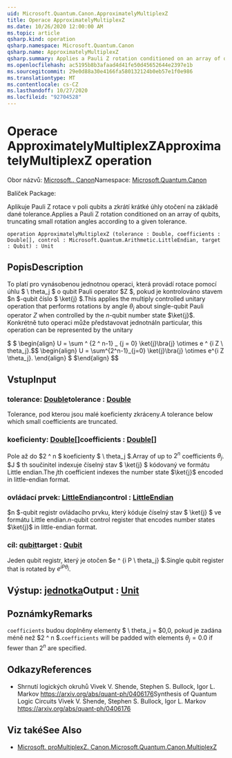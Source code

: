 ```yaml
---
uid: Microsoft.Quantum.Canon.ApproximatelyMultiplexZ
title: Operace ApproximatelyMultiplexZ
ms.date: 10/26/2020 12:00:00 AM
ms.topic: article
qsharp.kind: operation
qsharp.namespace: Microsoft.Quantum.Canon
qsharp.name: ApproximatelyMultiplexZ
qsharp.summary: Applies a Pauli Z rotation conditioned on an array of qubits, truncating small rotation angles according to a given tolerance.
ms.openlocfilehash: ac5195b8b3afaad4d41fe50d45652644e2397e1b
ms.sourcegitcommit: 29e0d88a30e4166fa580132124b0eb57e1f0e986
ms.translationtype: MT
ms.contentlocale: cs-CZ
ms.lasthandoff: 10/27/2020
ms.locfileid: "92704528"
---
```

# <a name="approximatelymultiplexz-operation"></a><span data-ttu-id="c8983-102">Operace ApproximatelyMultiplexZ</span><span class="sxs-lookup"><span data-stu-id="c8983-102">ApproximatelyMultiplexZ operation</span></span>

<span data-ttu-id="c8983-103">Obor názvů: [Microsoft.. Canon](xref:Microsoft.Quantum.Canon)</span><span class="sxs-lookup"><span data-stu-id="c8983-103">Namespace: [Microsoft.Quantum.Canon](xref:Microsoft.Quantum.Canon)</span></span>

<span data-ttu-id="c8983-104">Balíček [](https://nuget.org/packages/)</span><span class="sxs-lookup"><span data-stu-id="c8983-104">Package: [](https://nuget.org/packages/)</span></span>


<span data-ttu-id="c8983-105">Aplikuje Pauli Z rotace v poli qubits a zkrátí krátké úhly otočení na základě dané tolerance.</span><span class="sxs-lookup"><span data-stu-id="c8983-105">Applies a Pauli Z rotation conditioned on an array of qubits, truncating small rotation angles according to a given tolerance.</span></span>

```qsharp
operation ApproximatelyMultiplexZ (tolerance : Double, coefficients : Double[], control : Microsoft.Quantum.Arithmetic.LittleEndian, target : Qubit) : Unit
```


## <a name="description"></a><span data-ttu-id="c8983-106">Popis</span><span class="sxs-lookup"><span data-stu-id="c8983-106">Description</span></span>

<span data-ttu-id="c8983-107">To platí pro vynásobenou jednotnou operaci, která provádí rotace pomocí úhlu $ \ theta_j $ o qubit Pauli operator $Z $, pokud je kontrolováno stavem $n $-qubit číslo $ \ket{j} $.</span><span class="sxs-lookup"><span data-stu-id="c8983-107">This applies the multiply controlled unitary operation that performs rotations by angle $\theta_j$ about single-qubit Pauli operator $Z$ when controlled by the $n$-qubit number state $\ket{j}$.</span></span>
<span data-ttu-id="c8983-108">Konkrétně tuto operaci může představovat jednotná</span><span class="sxs-lookup"><span data-stu-id="c8983-108">In particular, this operation can be represented by the unitary</span></span>

<span data-ttu-id="c8983-109">$ $ \begin{align} U = \sum ^ {2 ^ n-1} _ {j = 0} \ket{j}\bra{j} \otimes e ^ {i Z \ theta_j}.</span><span class="sxs-lookup"><span data-stu-id="c8983-109">$$ \begin{align} U = \sum^{2^n-1}_{j=0} \ket{j}\bra{j} \otimes e^{i Z \theta_j}.</span></span>
<span data-ttu-id="c8983-110">\end{align} $ $</span><span class="sxs-lookup"><span data-stu-id="c8983-110">\end{align} $$</span></span>

## <a name="input"></a><span data-ttu-id="c8983-111">Vstup</span><span class="sxs-lookup"><span data-stu-id="c8983-111">Input</span></span>

### <a name="tolerance--double"></a><span data-ttu-id="c8983-112">tolerance: [Double](xref:microsoft.quantum.lang-ref.double)</span><span class="sxs-lookup"><span data-stu-id="c8983-112">tolerance : [Double](xref:microsoft.quantum.lang-ref.double)</span></span>

<span data-ttu-id="c8983-113">Tolerance, pod kterou jsou malé koeficienty zkráceny.</span><span class="sxs-lookup"><span data-stu-id="c8983-113">A tolerance below which small coefficients are truncated.</span></span>


### <a name="coefficients--double"></a><span data-ttu-id="c8983-114">koeficienty: [Double](xref:microsoft.quantum.lang-ref.double)[]</span><span class="sxs-lookup"><span data-stu-id="c8983-114">coefficients : [Double](xref:microsoft.quantum.lang-ref.double)[]</span></span>

<span data-ttu-id="c8983-115">Pole až do $2 ^ n $ koeficienty $ \ theta_j $.</span><span class="sxs-lookup"><span data-stu-id="c8983-115">Array of up to $2^n$ coefficients $\theta_j$.</span></span> <span data-ttu-id="c8983-116">$J $ th součinitel indexuje číselný stav $ \ket{j} $ kódovaný ve formátu Little endian.</span><span class="sxs-lookup"><span data-stu-id="c8983-116">The $j$th coefficient indexes the number state $\ket{j}$ encoded in little-endian format.</span></span>


### <a name="control--littleendian"></a><span data-ttu-id="c8983-117">ovládací prvek: [LittleEndian](xref:Microsoft.Quantum.Arithmetic.LittleEndian)</span><span class="sxs-lookup"><span data-stu-id="c8983-117">control : [LittleEndian](xref:Microsoft.Quantum.Arithmetic.LittleEndian)</span></span>

<span data-ttu-id="c8983-118">$n $-qubit registr ovládacího prvku, který kóduje číselný stav $ \ket{j} $ ve formátu Little endian.</span><span class="sxs-lookup"><span data-stu-id="c8983-118">$n$-qubit control register that encodes number states $\ket{j}$ in little-endian format.</span></span>


### <a name="target--qubit"></a><span data-ttu-id="c8983-119">cíl: [qubit](xref:microsoft.quantum.lang-ref.qubit)</span><span class="sxs-lookup"><span data-stu-id="c8983-119">target : [Qubit](xref:microsoft.quantum.lang-ref.qubit)</span></span>

<span data-ttu-id="c8983-120">Jeden qubit registr, který je otočen $e ^ {i P \ theta_j} $.</span><span class="sxs-lookup"><span data-stu-id="c8983-120">Single qubit register that is rotated by $e^{i P \theta_j}$.</span></span>



## <a name="output--unit"></a><span data-ttu-id="c8983-121">Výstup: [jednotka](xref:microsoft.quantum.lang-ref.unit)</span><span class="sxs-lookup"><span data-stu-id="c8983-121">Output : [Unit](xref:microsoft.quantum.lang-ref.unit)</span></span>



## <a name="remarks"></a><span data-ttu-id="c8983-122">Poznámky</span><span class="sxs-lookup"><span data-stu-id="c8983-122">Remarks</span></span>

<span data-ttu-id="c8983-123">`coefficients` budou doplněny elementy $ \ theta_j = $0,0, pokud je zadána méně než $2 ^ n $.</span><span class="sxs-lookup"><span data-stu-id="c8983-123">`coefficients` will be padded with elements $\theta_j = 0.0$ if fewer than $2^n$ are specified.</span></span>

## <a name="references"></a><span data-ttu-id="c8983-124">Odkazy</span><span class="sxs-lookup"><span data-stu-id="c8983-124">References</span></span>

- <span data-ttu-id="c8983-125">Shrnutí logických okruhů Vivek V. Shende, Stephen S. Bullock, Igor L. Markov https://arxiv.org/abs/quant-ph/0406176</span><span class="sxs-lookup"><span data-stu-id="c8983-125">Synthesis of Quantum Logic Circuits Vivek V. Shende, Stephen S. Bullock, Igor L. Markov https://arxiv.org/abs/quant-ph/0406176</span></span>

## <a name="see-also"></a><span data-ttu-id="c8983-126">Viz také</span><span class="sxs-lookup"><span data-stu-id="c8983-126">See Also</span></span>

- [<span data-ttu-id="c8983-127">Microsoft. proMultiplexZ. Canon.</span><span class="sxs-lookup"><span data-stu-id="c8983-127">Microsoft.Quantum.Canon.MultiplexZ</span></span>](xref:Microsoft.Quantum.Canon.MultiplexZ)